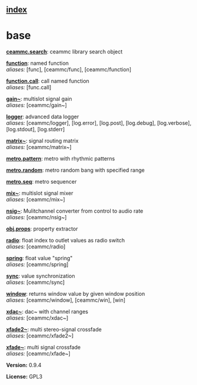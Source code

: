 [index](index.html) 
---

# base




[**ceammc.search**](ceammc.search.html): ceammc library search object 

[**function**](function.html): named function <br>
_aliases:_ [func], [ceammc/func], [ceammc/function]


[**function.call**](function.call.html): call named function <br>
_aliases:_ [func.call]


[**gain~**](gain~.html): multislot signal gain <br>
_aliases:_ [ceammc/gain~]


[**logger**](logger.html): advanced data logger <br>
_aliases:_ [ceammc/logger], [log.error], [log.post], [log.debug], [log.verbose], [log.stdout], [log.stderr]


[**matrix~**](matrix~.html): signal routing matrix <br>
_aliases:_ [ceammc/matrix~]


[**metro.pattern**](metro.pattern.html): metro with rhythmic patterns 

[**metro.random**](metro.random.html): metro random bang with specified range 

[**metro.seq**](metro.seq.html): metro sequencer 

[**mix~**](mix~.html): multislot signal mixer <br>
_aliases:_ [ceammc/mix~]


[**nsig~**](nsig~.html): Mulitchannel converter from control to audio rate <br>
_aliases:_ [ceammc/nsig~]


[**obj.props**](obj.props.html): property extractor 

[**radio**](radio.html): float index to outlet values as radio switch <br>
_aliases:_ [ceammc/radio]


[**spring**](spring.html): float value &#34;spring&#34; <br>
_aliases:_ [ceammc/spring]


[**sync**](sync.html): value synchronization <br>
_aliases:_ [ceammc/sync]


[**window**](window.html): returns window value by given window position <br>
_aliases:_ [ceammc/window], [ceammc/win], [win]


[**xdac~**](xdac~.html): dac~ with channel ranges <br>
_aliases:_ [ceammc/xdac~]


[**xfade2~**](xfade2~.html): multi stereo-signal crossfade <br>
_aliases:_ [ceammc/xfade2~]


[**xfade~**](xfade~.html): multi signal crossfade <br>
_aliases:_ [ceammc/xfade~]



**Version:** 0.9.4

**License:** GPL3
